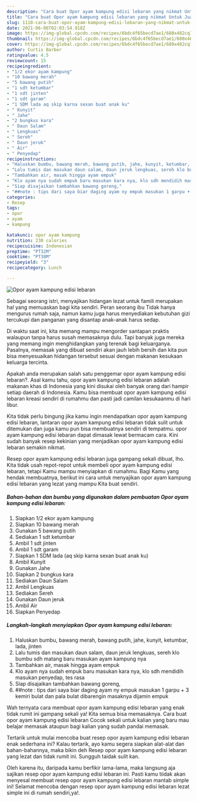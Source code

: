 ```yaml
---
description: "Cara buat Opor ayam kampung edisi lebaran yang nikmat Untuk Jualan"
title: "Cara buat Opor ayam kampung edisi lebaran yang nikmat Untuk Jualan"
slug: 1118-cara-buat-opor-ayam-kampung-edisi-lebaran-yang-nikmat-untuk-jualan
date: 2021-06-06T02:03:54.918Z
image: https://img-global.cpcdn.com/recipes/6bdc4f65becd7ae1/680x482cq70/opor-ayam-kampung-edisi-lebaran-foto-resep-utama.jpg
thumbnail: https://img-global.cpcdn.com/recipes/6bdc4f65becd7ae1/680x482cq70/opor-ayam-kampung-edisi-lebaran-foto-resep-utama.jpg
cover: https://img-global.cpcdn.com/recipes/6bdc4f65becd7ae1/680x482cq70/opor-ayam-kampung-edisi-lebaran-foto-resep-utama.jpg
author: Curtis Barber
ratingvalue: 4.5
reviewcount: 15
recipeingredient:
- "1/2 ekor ayam kampung"
- "10 bawang merah"
- "5 bawang putih"
- "1 sdt ketumbar"
- "1 sdt jinten"
- "1 sdt garam"
- "1 SDM lada aq skip karna sexan buat anak ku"
- " Kunyit"
- " Jahe"
- "2 bungkus kara"
- " Daun Salam"
- " Lengkuas"
- " Sereh"
- " Daun jeruk"
- " Air"
- " Penyedap"
recipeinstructions:
- "Haluskan bumbu, bawang merah, bawang putih, jahe, kunyit, ketumbar, lada, jinten"
- "Lalu tumis dan masukan daun salam, daun jeruk lengkuas, sereh klo bumbu sdh matang baru masukan ayam kampung nya"
- "Tambahkan air, masak hingga ayam empuk"
- "Klo ayam nya sudah empuk baru masukan kara nya, klo sdh mendidih masukan penyedap, tes rasa"
- "Siap disajaikan tambahkan bawang goreng,"
- "##note : tips dari saya biar daging ayam ny empuk masukan 1 garpu + 3 kemiri bulat dan pala bulat dibarengin masaknya dijamin empuk"
categories:
- Resep
tags:
- opor
- ayam
- kampung

katakunci: opor ayam kampung 
nutrition: 230 calories
recipecuisine: Indonesian
preptime: "PT32M"
cooktime: "PT38M"
recipeyield: "3"
recipecategory: Lunch

---
```



![Opor ayam kampung edisi lebaran](https://img-global.cpcdn.com/recipes/6bdc4f65becd7ae1/680x482cq70/opor-ayam-kampung-edisi-lebaran-foto-resep-utama.jpg)

Sebagai seorang istri, menyajikan hidangan lezat untuk famili merupakan hal yang memuaskan bagi kita sendiri. Peran seorang ibu Tidak hanya mengurus rumah saja, namun kamu juga harus menyediakan kebutuhan gizi tercukupi dan panganan yang disantap anak-anak harus sedap.

Di waktu  saat ini, kita memang mampu mengorder santapan praktis walaupun tanpa harus susah memasaknya dulu. Tapi banyak juga mereka yang memang ingin menghidangkan yang terenak bagi keluarganya. Pasalnya, memasak yang dibuat sendiri akan jauh lebih bersih dan kita pun bisa menyesuaikan hidangan tersebut sesuai dengan makanan kesukaan keluarga tercinta. 



Apakah anda merupakan salah satu penggemar opor ayam kampung edisi lebaran?. Asal kamu tahu, opor ayam kampung edisi lebaran adalah makanan khas di Indonesia yang kini disukai oleh banyak orang dari hampir setiap daerah di Indonesia. Kamu bisa membuat opor ayam kampung edisi lebaran kreasi sendiri di rumahmu dan pasti jadi camilan kesukaanmu di hari libur.

Kita tidak perlu bingung jika kamu ingin mendapatkan opor ayam kampung edisi lebaran, lantaran opor ayam kampung edisi lebaran tidak sulit untuk ditemukan dan juga kamu pun bisa membuatnya sendiri di tempatmu. opor ayam kampung edisi lebaran dapat dimasak lewat bermacam cara. Kini sudah banyak resep kekinian yang menjadikan opor ayam kampung edisi lebaran semakin nikmat.

Resep opor ayam kampung edisi lebaran juga gampang sekali dibuat, lho. Kita tidak usah repot-repot untuk membeli opor ayam kampung edisi lebaran, tetapi Kamu mampu menyiapkan di rumahmu. Bagi Kamu yang hendak membuatnya, berikut ini cara untuk menyajikan opor ayam kampung edisi lebaran yang lezat yang mampu Kita buat sendiri.

<!--inarticleads1-->

##### Bahan-bahan dan bumbu yang digunakan dalam pembuatan Opor ayam kampung edisi lebaran:

1. Siapkan 1/2 ekor ayam kampung
1. Siapkan 10 bawang merah
1. Gunakan 5 bawang putih
1. Sediakan 1 sdt ketumbar
1. Ambil 1 sdt jinten
1. Ambil 1 sdt garam
1. Siapkan 1 SDM lada (aq skip karna sexan buat anak ku)
1. Ambil  Kunyit
1. Gunakan  Jahe
1. Siapkan 2 bungkus kara
1. Sediakan  Daun Salam
1. Ambil  Lengkuas
1. Sediakan  Sereh
1. Gunakan  Daun jeruk
1. Ambil  Air
1. Siapkan  Penyedap




<!--inarticleads2-->

##### Langkah-langkah menyiapkan Opor ayam kampung edisi lebaran:

1. Haluskan bumbu, bawang merah, bawang putih, jahe, kunyit, ketumbar, lada, jinten
1. Lalu tumis dan masukan daun salam, daun jeruk lengkuas, sereh klo bumbu sdh matang baru masukan ayam kampung nya
1. Tambahkan air, masak hingga ayam empuk
1. Klo ayam nya sudah empuk baru masukan kara nya, klo sdh mendidih masukan penyedap, tes rasa
1. Siap disajaikan tambahkan bawang goreng,
1. ##note : tips dari saya biar daging ayam ny empuk masukan 1 garpu + 3 kemiri bulat dan pala bulat dibarengin masaknya dijamin empuk




Wah ternyata cara membuat opor ayam kampung edisi lebaran yang enak tidak rumit ini gampang sekali ya! Kita semua bisa memasaknya. Cara buat opor ayam kampung edisi lebaran Cocok sekali untuk kalian yang baru mau belajar memasak ataupun bagi kalian yang sudah pandai memasak.

Tertarik untuk mulai mencoba buat resep opor ayam kampung edisi lebaran enak sederhana ini? Kalau tertarik, ayo kamu segera siapkan alat-alat dan bahan-bahannya, maka bikin deh Resep opor ayam kampung edisi lebaran yang lezat dan tidak rumit ini. Sungguh taidak sulit kan. 

Oleh karena itu, daripada kamu berfikir lama-lama, maka langsung aja sajikan resep opor ayam kampung edisi lebaran ini. Pasti kamu tiidak akan menyesal membuat resep opor ayam kampung edisi lebaran mantab simple ini! Selamat mencoba dengan resep opor ayam kampung edisi lebaran lezat simple ini di rumah sendiri,ya!.

